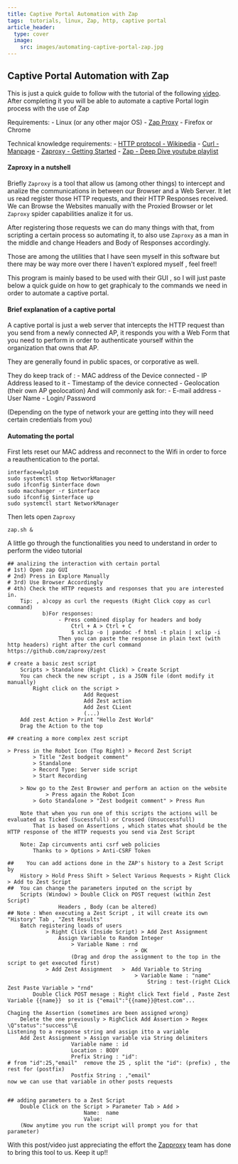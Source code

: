 ```yaml
---
title: Captive Portal Automation with Zap
tags:  tutorials, linux, Zap, http, captive portal
article_header:
  type: cover
  image:
    src: images/automating-captive-portal-zap.jpg
---
```


## Captive Portal Automation with Zap

This is just a quick guide to follow with the tutorial of the following [video](https://youtu.be/C_2w9mlxc-I).
After completing it you will be able to automate a captive Portal login process with the use of Zap

Requirements:
    - Linux (or any other major OS)
    - [Zap Proxy](https://github.com/zaproxy/zaproxy)
    - Firefox or Chrome

Technical knowledge requirements:
    - [HTTP protocol - Wikipedia](https://en.wikipedia.org/wiki/Hypertext_Transfer_Protocol)
    - [Curl - Manpage](https://linux.die.net/man/1/curl)
    - [Zaproxy - Getting Started](https://www.zaproxy.org/getting-started/)
    - [Zap - Deep Dive youtube playlist](https://www.youtube.com/watch?v=CxjHGWk4BCs&list=PLz_NN8o2uh8AQ7VyUEN1GCCnpzl5_FaJA)

#### Zaproxy in a nutshell

Briefly `Zaproxy` is a tool that allow us (among other things) to intercept and analize the communications in between our Browser and a Web Server.
It let us read register those HTTP requests, and their HTTP Responses received. 
We can Browse the Websites manually with the Proxied Browser or let `Zaproxy` spider capabilities analize it for us.

After registering those requests we can do many things with that, from scripting a certain process so automating it, to also use `Zaproxy` as a man in the middle and change Headers and Body of Responses accordingly. 

Those are among the utilities that I have seen myself in this software but there may be way more over there I haven't explored myself , feel free!!

This program is mainly based to be used with their GUI , so I will just paste below a quick guide on how to get graphicaly to the commands we need in order to automate a captive portal.


#### Brief explanation of a captive portal

A captive portal is just a web server that intercepts the HTTP request than you send from a newly connected AP, it responds you with a Web Form that you need to perform in order to authenticate yourself within the organization that owns that AP.

They are generally found in public spaces, or corporative as well.

They do keep track of :
    - MAC address of the Device connected
    - IP Address leased to it
    - Timestamp of the device connected
    - Geolocation (their own AP geolocation)
And will commonly ask for:
    - E-mail address
    - User Name
    - Login/ Password

(Depending on the type of network your are getting into they will need certain credentials from you)

#### Automating the portal

First lets reset our MAC address and reconnect to the Wifi in order to force a reauthentication to the portal.

```
interface=wlp1s0
sudo systemctl stop NetworkManager
sudo ifconfig $interface down
sudo macchanger -r $interface
sudo ifconfig $interface up
sudo systemctl start NetworkManager
```
Then lets open `Zaproxy`

```
zap.sh &
```

A little go through the functionalities you need to understand in order to perform the video tutorial

```
## analizing the interaction with certain portal
# 1st) Open zap GUI
# 2nd) Press in Explore Manually
# 3rd) Use Browser Accordingly
# 4th) Check the HTTP requests and responses that you are interested in.
    Tip: , a)copy as curl the requests (Right Click copy as curl command)
           b)For responses:
                - Press combined display for headers and body
                    Ctrl + A > Ctrl + C
                    $ xclip -o | pandoc -f html -t plain | xclip -i
                Then you can paste the response in plain text (with http headers) right after the curl command
https://github.com/zaproxy/zest

# create a basic zest script
    Scripts > Standalone (Right Click) > Create Script
    You can check the new script , is a JSON file (dont modify it manually)
        Right click on the script >
                        Add Request
                        Add Zest action                                
                        Add Zest CLient
                        (...)
    Add zest Action > Print "Hello Zest World"
    Drag the Action to the top

## creating a more complex zest script

> Press in the Robot Icon (Top Right) > Record Zest Script
        > Title "Zest bodgeit comment"
        > Standalone
        > Record Type: Server side script
        > Start Recording

    > Now go to the Zest Browser and perform an action on the website
            > Press again the Robot Icon
        > Goto Standalone > "Zest bodgeit comment" > Press Run

    Note that when you run one of this scripts the actions will be evaluated as Ticked (Sucessfull) or Crossed (Unsuccessfull)  
        That is based on Assertions , which states what should be the HTTP response of the HTTP requests you send via Zest Script

    Note: Zap circumvents anti csrf web policies
        Thanks to > Options > Anti-CSRF Token 

##    You can add actions done in the ZAP's history to a Zest Script by
    History > Hold Press Shift > Select Various Requests > Right Click > Add to Zest Script
##  You can change the parameters inputed on the script by
    Scripts (Window) > Double Click on POST request (within Zest Script)
                Headers , Body (can be altered)
## Note : When executing a Zest Script , it will create its own "History" Tab , "Zest Results"
    Batch registering loads of users
            > Right Click (Inside Script) > Add Zest Assignment        
                Assign Variable to Random Integer 
                    > Variable Name : rnd
                                        > OK 
                    (Drag and drop the assignment to the top in the script to get executed first) 
            > Add Zest Assignment   >  Add Variable to String
                                        > Variable Name : "name"
                                            String : test-(right CLick Zest Paste Variable > "rnd"
        Double Click POST mesage : Right click Text field , Paste Zest Variable {{name}}  so it is {"email":"{{name}}@test.com"...

Chaging the Assertion (sometimes are been assigned wrong)
    Delete the one previously > RighClick Add Assertion > Regex \Q"status":"success"\E
Listening to a response string and assign itto a variable
    Add Zest Assignment > Assign variable via String delimiters 
                    Variable name : id
                    Location : BODY
                    Prefix String : "id":
# from "id":25,"email"  remove the 25 , split the "id": (prefix) , the rest for (postfix)
                    Postfix String : ,"email"
now we can use that variable in other posts requests


## adding parameters to a Zest Script
    Double Click on the Script > Parameter Tab > Add > 
                        Name:  name
                        Value: 
    (Now anytime you run the script will prompt you for that parameter)

```

With this post/video just appreciating the effort the [Zapproxy](https://github.com/zaproxy/zaproxy) team has done to bring this tool to us. Keep it up!!
